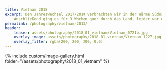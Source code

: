 ```yaml
---
title: Vietnam 2018
excerpt: Den Jahreswechsel 2017/2018 verbrachten wir in der Wärme Südostasiens, genauer gesagt in Vietnam. 
    Anschließend ging es für 3 Wochen quer durch das Land, leider war das Wetter dabei nicht immer auf unserer Seite.
permalink: /photography/vietnam-2018/
header:
    teaser: assets/photography/2018_01_vietnam/Vietnam_0721b.jpg
    overlay_image: assets/photography/2018_01_vietnam/Vietnam_1227.jpg
    overlay_filter: rgba(200, 200, 200, 0.6)
---
```


{% include custom/image-gallery.html folder="/assets/photography/2018_01_vietnam" %}